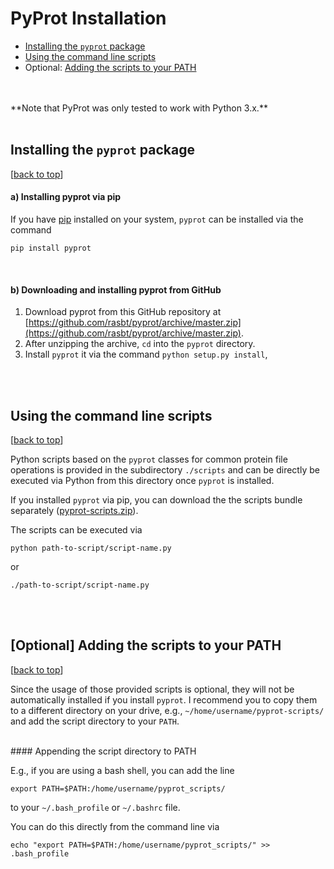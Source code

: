 <a class="mk-toclify" id="pyprot-installation"></a>
# PyProt Installation


- [Installing the `pyprot` package](#installing-the-pyprot-package)
- [Using the command line scripts](#using-the-command-line-scripts)
- Optional: [Adding the scripts to your PATH](#optional-adding-the-scripts-to-your-path)






<br>
<br>
**Note that PyProt was only tested to work with Python 3.x.**

<br>
<br>

<a class="mk-toclify" id="installing-the-pyprot-package"></a>


## Installing the `pyprot` package

[[back to top](#pyprot-installation)]

#### a) Installing pyprot via pip

If you have [pip](https://pypi.python.org/pypi/pip) installed on your system, `pyprot` can be installed via the command

	pip install pyprot

<br>

#### b) Downloading and installing pyprot from GitHub

1. Download pyprot from this GitHub repository at [https://github.com/rasbt/pyprot/archive/master.zip](https://github.com/rasbt/pyprot/archive/master.zip).
2. After unzipping the archive, `cd` into the `pyprot` directory.
3. Install `pyprot` it via the command `python setup.py install`,

<br>
<br>

<a class="mk-toclify" id="using-the-command-line-scripts"></a>

## Using the command line scripts

[[back to top](#pyprot-installation)]

Python scripts based on the `pyprot` classes for common protein file operations is provided in the subdirectory `./scripts` and can be directly be executed via Python from this directory once `pyprot` is installed. 

If  you installed `pyprot` via pip, you can download the the scripts bundle separately ([pyprot-scripts.zip](https://github.com/rasbt/pyprot/blob/master/scripts/pyprot-scripts.zip?raw=true)).

The scripts can be executed via

	python path-to-script/script-name.py

or

	./path-to-script/script-name.py

<br>
<br>

<a class="mk-toclify" id="optional-adding-the-scripts-to-your-path"></a>

## [Optional] Adding the scripts to your PATH
[[back to top](#pyprot-installation)]

Since the usage of those provided scripts is optional, they will not be automatically installed if you install `pyprot`. I recommend you to copy them to a different directory on your drive, e.g., `~/home/username/pyprot-scripts/` and add the script directory to your `PATH`.


<br>
#### Appending the script directory to PATH

E.g., if you are using a bash shell, you can add the line

	export PATH=$PATH:/home/username/pyprot_scripts/

to your `~/.bash_profile` or `~/.bashrc` file.

You can do this directly from the command line via

	echo "export PATH=$PATH:/home/username/pyprot_scripts/" >> .bash_profile


